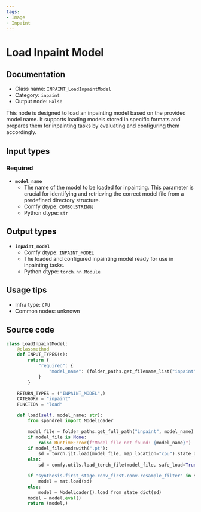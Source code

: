 ```yaml
---
tags:
- Image
- Inpaint
---
```


# Load Inpaint Model
## Documentation
- Class name: `INPAINT_LoadInpaintModel`
- Category: `inpaint`
- Output node: `False`

This node is designed to load an inpainting model based on the provided model name. It supports loading models stored in specific formats and prepares them for inpainting tasks by evaluating and configuring them accordingly.
## Input types
### Required
- **`model_name`**
    - The name of the model to be loaded for inpainting. This parameter is crucial for identifying and retrieving the correct model file from a predefined directory structure.
    - Comfy dtype: `COMBO[STRING]`
    - Python dtype: `str`
## Output types
- **`inpaint_model`**
    - Comfy dtype: `INPAINT_MODEL`
    - The loaded and configured inpainting model ready for use in inpainting tasks.
    - Python dtype: `torch.nn.Module`
## Usage tips
- Infra type: `CPU`
- Common nodes: unknown


## Source code
```python
class LoadInpaintModel:
    @classmethod
    def INPUT_TYPES(s):
        return {
            "required": {
                "model_name": (folder_paths.get_filename_list("inpaint"),),
            }
        }

    RETURN_TYPES = ("INPAINT_MODEL",)
    CATEGORY = "inpaint"
    FUNCTION = "load"

    def load(self, model_name: str):
        from spandrel import ModelLoader

        model_file = folder_paths.get_full_path("inpaint", model_name)
        if model_file is None:
            raise RuntimeError(f"Model file not found: {model_name}")
        if model_file.endswith(".pt"):
            sd = torch.jit.load(model_file, map_location="cpu").state_dict()
        else:
            sd = comfy.utils.load_torch_file(model_file, safe_load=True)

        if "synthesis.first_stage.conv_first.conv.resample_filter" in sd:  # MAT
            model = mat.load(sd)
        else:
            model = ModelLoader().load_from_state_dict(sd)
        model = model.eval()
        return (model,)

```
